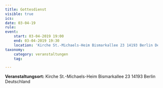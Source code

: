 ```yaml
---
title: Gottesdienst
visible: true
ics: 
date: 03-04-19
rule: 
event:
	start: 03-04-2019 19:00
	end: 03-04-2019 19:30
	location: 'Kirche St.-Michaels-Heim Bismarkallee 23 14193 Berlin Deutschland'
taxonomy:
	category: veranstaltungen
	tag: 

---
```




**Veranstaltungsort:** Kirche St.-Michaels-Heim
Bismarkallee 23
14193 Berlin
Deutschland

